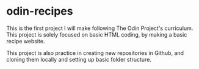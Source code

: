 # odin-recipes

This is the first project I will make following The Odin Project's curriculum. This project is solely focused on basic HTML coding, by making a basic recipe website.

This project is also practice in creating new repositories in Github, and cloning them locally and setting up basic folder structure.